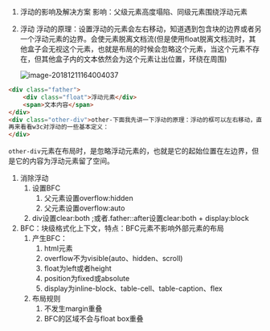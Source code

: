 1. 浮动的影响及解决方案
   影响：父级元素高度塌陷、同级元素围绕浮动元素

2. 浮动
   浮动的原理：设置浮动的元素会左右移动，知道遇到包含块的边界或者另一个浮动元素的边界。会使元素脱离文档流(但是使用float脱离文档流时，其他盒子会无视这个元素，也就是布局的时候会忽略这个元素，当这个元素不存在，但其他盒子内的文本依然会为这个元素让出位置，环绕在周围)

   ![image-20181211164004037](/Users/anitacao/Library/Application%20Support/typora-user-images/image-20181211164004037.png)

```html
<div class="father">
	<div class="float">浮动元素</div>
	<span>文本内容</span>
</div>
<div class="other-div">other-下面我先讲一下浮动的原理：浮动的框可以左右移动，直至它的外边缘遇到包含框或者另一个浮动框的边缘。浮动框不属于文档中的普通流（文档流），即脱离了文档流，当一个元素浮动之后，不会影响到 块级框的布局而只会影响内联框（通常是文本）的排列，文档中的普通流就会表现得和浮动框不存在一样，当浮动框高度超出包含框的时候，也就会出现包含框不会 自动伸高来闭合浮动元素（“高度塌陷”现象）。顾名思义，就是漂浮于普通流之上，像浮云一样，但是只能左右浮动。正是因为浮动的这种特性，导致本属于普通流中的元素浮动之后，包含框内部由于不存在其他普通流元素了，也就表现出高度为0（高度塌陷）。在实际布局中，往往这并不是我们所希望的，所以需要闭合浮动元素，使其包含框表现出正常的高度。  
再来看看w3c对浮动的一些基本定义：
</div>
```

`other-div`元素在布局时，是忽略浮动元素的，也就是它的起始位置在左边界，但是它的内容为浮动元素留了空间。

1. 消除浮动
   1. 设置BFC
      1. 父元素设置overflow:hidden
      2. 父元素设置overflow:auto
   2. div设置clear:both  ;或者.father::after设置clear:both + display:block
2. BFC：块级格式化上下文，特点：BFC元素不影响外部元素的布局
   1. 产生BFC：
      1. html元素
      2. overflow不为visible(auto、hidden、scroll)
      3. float为left或者height
      4. position为fixed或absolute
      5. display为inline-block、table-cell、table-caption、flex
   2. 布局规则
      1. 不发生margin重叠
      2. BFC的区域不会与float box重叠